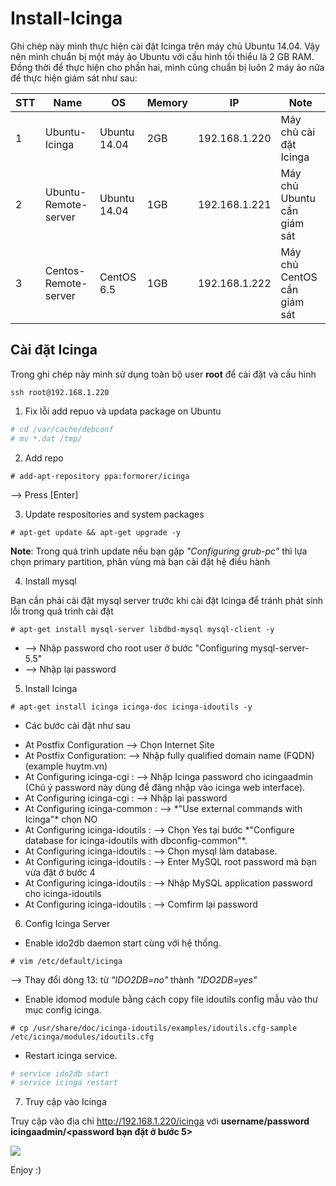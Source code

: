 # Install-Icinga

Ghi chép này mình thực hiện cài đặt Icinga trên máy chủ Ubuntu 14.04. Vậy nên mình chuẩn bị một máy ảo Ubuntu với cấu hình tối thiểu là 2 GB RAM. Đồng thời để thực hiện cho phần hai, mình cũng chuẩn bị luôn 2 máy ảo nữa để thực hiện giám sát như sau:

| STT | Name 						 |OS            | Memory | IP            | Note                   |
|-----|------------------------------|--------------|--------|---------------|------------------------|
| 1   | Ubuntu-Icinga                | Ubuntu 14.04 | 2GB    | 192.168.1.220 | Máy chủ cài đặt Icinga |
| 2   | Ubuntu-Remote-server         | Ubuntu 14.04 | 1GB    | 192.168.1.221 | Máy chủ Ubuntu cần giám sát |
| 3   | Centos-Remote-server         | CentOS 6.5   | 1GB    | 192.168.1.222 | Máy chủ CentOS cần giám sát |

## Cài đặt Icinga

Trong ghi chép này mình sử dụng toàn bộ user **root** để cài đặt và cấu hình

`ssh root@192.168.1.220`

1. Fix lỗi add repuo và updata package on Ubuntu 

```sh
# cd /var/cache/debconf
# mv *.dat /tmp/
```

2. Add repo

`# add-apt-repository ppa:formorer/icinga`

--> Press [Enter]

3. Update respositories and system packages

`# apt-get update && apt-get upgrade -y`

**Note**: Trong quá trình update nếu bạn gặp *"Configuring grub-pc"* thì lựa chọn primary partition, phân vùng mà bạn cài đặt hệ điều hành

4. Install mysql

Bạn cần phải cài đặt mysql server trước khi cài đặt Icinga để tránh phát sinh lỗi trong quá trình cài đặt

`# apt-get install mysql-server libdbd-mysql mysql-client -y`

- --> Nhập password cho root user ở bước "Configuring mysql-server-5.5"
- --> Nhập lại password

5. Install Icinga

`# apt-get install icinga icinga-doc icinga-idoutils -y`

- Các bước cài đặt như sau
<ul>
<li>At Postfix Configuration 			--> Chọn Internet Site                                                                                   </li>
<li>At Postfix Configuration: 			-->	Nhập fully qualified domain name (FQDN) (example huytm.vn)                                           </li>
<li>At Configuring icinga-cgi : 		-->	Nhập Icinga password cho icingaadmin (Chú ý password này dùng để đăng nhập vào icinga web interface).</li>
<li>At Configuring icinga-cgi :  		-->	Nhập lại password                                                                                    </li>
<li>At Configuring icinga-common : 		-->	*"Use external commands with Icinga"* chọn NO                                                        </li>
<li>At Configuring icinga-idoutils : 	-->	Chọn Yes tại bước *"Configure database for icinga-idoutils with dbconfig-common"*.                   </li>
<li>At Configuring icinga-idoutils : 	-->	Chọn mysql làm database.                                                                             </li>
<li>At Configuring icinga-idoutils  : 	-->	Enter MySQL root password mà bạn vừa đặt ở bước 4                                                    </li>
<li>At Configuring icinga-idoutils : 	-->	Nhập MySQL application password cho icinga-idoutils                                                  </li>
<li>At Configuring icinga-idoutils : 	-->	Comfirm lại password                                                                                 </li>
</ul>

6. Config Icinga Server

- Enable ido2db daemon start cùng với hệ thống.

`# vim /etc/default/icinga`

-->  Thay đổi dòng 13: từ *"IDO2DB=no"* thành *"IDO2DB=yes"*

- Enable idomod module bằng cách copy file idoutils config mẫu vào thư mục config icinga.

`# cp /usr/share/doc/icinga-idoutils/examples/idoutils.cfg-sample /etc/icinga/modules/idoutils.cfg`

- Restart icinga service.

```sh
# service ido2db start
# service icinga restart
```

7. Truy cập vào Icinga

Truy cập vào địa chỉ http://192.168.1.220/icinga với **username/password** **icingaadmin/<password bạn đặt ở bước 5>**

<img src=http://prntscr.com/bvjfym>

Enjoy :)

